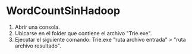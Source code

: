 # WordCountSinHadoop

1. Abrir una consola.
2. Ubicarse en el folder que contiene el archivo "Trie.exe".
3. Ejecutar el siguiente comando: Trie.exe "ruta archivo entrada" > "ruta archivo resultado".
